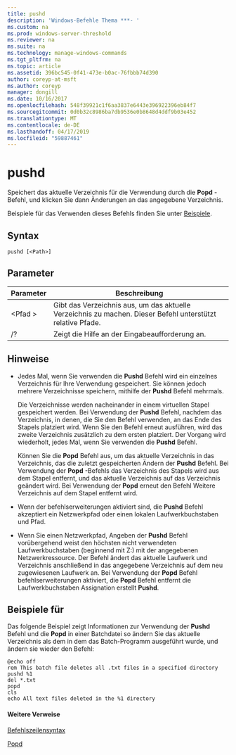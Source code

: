 ```yaml
---
title: pushd
description: 'Windows-Befehle Thema ***- '
ms.custom: na
ms.prod: windows-server-threshold
ms.reviewer: na
ms.suite: na
ms.technology: manage-windows-commands
ms.tgt_pltfrm: na
ms.topic: article
ms.assetid: 396bc545-0f41-473e-b0ac-76fbbb74d390
author: coreyp-at-msft
ms.author: coreyp
manager: dongill
ms.date: 10/16/2017
ms.openlocfilehash: 548f39921c1f6aa3837e6443e396922396eb84f7
ms.sourcegitcommit: 0d0b32c8986ba7db9536e0b8648d4ddf9b03e452
ms.translationtype: MT
ms.contentlocale: de-DE
ms.lasthandoff: 04/17/2019
ms.locfileid: "59887461"
---
```

# <a name="pushd"></a>pushd



Speichert das aktuelle Verzeichnis für die Verwendung durch die **Popd** -Befehl, und klicken Sie dann Änderungen an das angegebene Verzeichnis.

Beispiele für das Verwenden dieses Befehls finden Sie unter [Beispiele](#BKMK_examples).

## <a name="syntax"></a>Syntax

```
pushd [<Path>]
```

## <a name="parameters"></a>Parameter

|Parameter|Beschreibung|
|---------|-----------|
|\<Pfad >|Gibt das Verzeichnis aus, um das aktuelle Verzeichnis zu machen. Dieser Befehl unterstützt relative Pfade.|
|/?|Zeigt die Hilfe an der Eingabeaufforderung an.|

## <a name="remarks"></a>Hinweise

-   Jedes Mal, wenn Sie verwenden die **Pushd** Befehl wird ein einzelnes Verzeichnis für Ihre Verwendung gespeichert. Sie können jedoch mehrere Verzeichnisse speichern, mithilfe der **Pushd** Befehl mehrmals.

    Die Verzeichnisse werden nacheinander in einem virtuellen Stapel gespeichert werden. Bei Verwendung der **Pushd** Befehl, nachdem das Verzeichnis, in denen, die Sie den Befehl verwenden, an das Ende des Stapels platziert wird. Wenn Sie den Befehl erneut ausführen, wird das zweite Verzeichnis zusätzlich zu dem ersten platziert. Der Vorgang wird wiederholt, jedes Mal, wenn Sie verwenden die **Pushd** Befehl.

    Können Sie die **Popd** Befehl aus, um das aktuelle Verzeichnis in das Verzeichnis, das die zuletzt gespeicherten Ändern der **Pushd** Befehl. Bei Verwendung der **Popd** -Befehls das Verzeichnis des Stapels wird aus dem Stapel entfernt, und das aktuelle Verzeichnis auf das Verzeichnis geändert wird. Bei Verwendung der **Popd** erneut den Befehl Weitere Verzeichnis auf dem Stapel entfernt wird.
-   Wenn der befehlserweiterungen aktiviert sind, die **Pushd** Befehl akzeptiert ein Netzwerkpfad oder einen lokalen Laufwerkbuchstaben und Pfad.
-   Wenn Sie einen Netzwerkpfad, Angeben der **Pushd** Befehl vorübergehend weist den höchsten nicht verwendeten Laufwerkbuchstaben (beginnend mit Z:) mit der angegebenen Netzwerkressource. Der Befehl ändert das aktuelle Laufwerk und Verzeichnis anschließend in das angegebene Verzeichnis auf dem neu zugewiesenen Laufwerk an. Bei Verwendung der **Popd** Befehl befehlserweiterungen aktiviert, die **Popd** Befehl entfernt die Laufwerkbuchstaben Assignation erstellt **Pushd**.

## <a name="BKMK_examples"></a>Beispiele für

Das folgende Beispiel zeigt Informationen zur Verwendung der **Pushd** Befehl und die **Popd** in einer Batchdatei so ändern Sie das aktuelle Verzeichnis als dem in dem das Batch-Programm ausgeführt wurde, und ändern sie wieder den Befehl:
```
@echo off
rem This batch file deletes all .txt files in a specified directory
pushd %1
del *.txt
popd
cls
echo All text files deleted in the %1 directory
```

#### <a name="additional-references"></a>Weitere Verweise

[Befehlszeilensyntax](command-line-syntax-key.md)

[Popd](popd.md)
